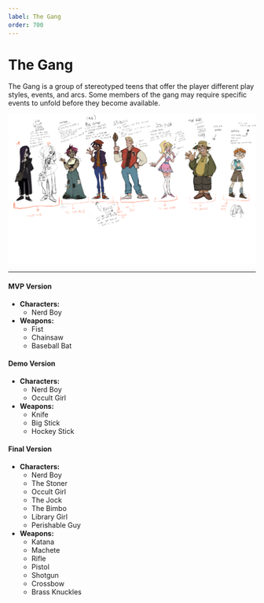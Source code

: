 ```yaml
---
label: The Gang
order: 700
---
```


# The Gang

The Gang is a group of stereotyped teens that offer the player different play styles, events, and arcs. Some members of the gang may require specific events to unfold before they become available.

![](/static/refrence-art/actor-the-cast-color.png)

---
#### MVP Version

* **Characters:**
  - Nerd Boy
* **Weapons:**
  - Fist
  - Chainsaw
  - Baseball Bat

#### Demo Version

* **Characters:**
  - Nerd Boy
  - Occult Girl
* **Weapons:**
  - Knife
  - Big Stick
  - Hockey Stick

#### Final Version

* **Characters:**
  - Nerd Boy
  - The Stoner
  - Occult Girl
  - The Jock
  - The Bimbo
  - Library Girl
  - Perishable Guy
* **Weapons:**
  - Katana
  - Machete
  - Rifle
  - Pistol
  - Shotgun
  - Crossbow
  - Brass Knuckles
